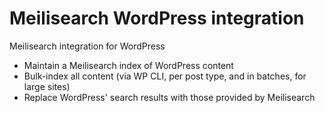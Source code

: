 # Meilisearch WordPress integration

Meilisearch integration for WordPress

- Maintain a Meilisearch index of WordPress content
- Bulk-index all content (via WP CLI, per post type, and in batches, for large sites)
- Replace WordPress' search results with those provided by Meilisearch
